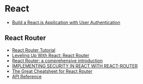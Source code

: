 # React

* [Build a React.js Application with User Authentication
](https://stormpath.com/blog/build-a-react-app-with-user-authentication/)


## React Router

* [React Router Tutorial](https://github.com/reactjs/react-router-tutorial)
* [Leveling Up With React: React Router](https://css-tricks.com/learning-react-router/)
* [React Router: a comprehensive introduction](https://www.themarketingtechnologist.co/react-router-an-introduction/)
* [IMPLEMENTING SECURITY IN REACT WITH REACT-ROUTER](http://www.aaron-powell.com/posts/2015-06-08-implementing-security-in-react-with-react-router.html)
* [The Great Cheatsheet for React Router](http://ricostacruz.com/cheatsheets/react-router.html)
* [API Reference](https://github.com/reactjs/react-router/blob/master/docs/API.md#redirect)
